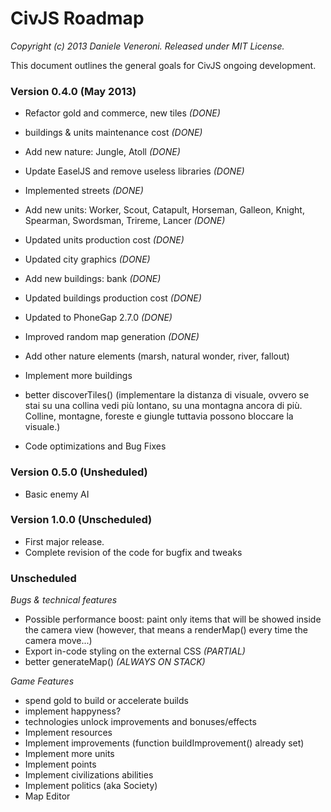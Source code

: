 # CivJS Roadmap

_Copyright (c) 2013 Daniele Veneroni. Released under MIT License._

This document outlines the general goals for CivJS ongoing development.

### Version 0.4.0 (May 2013)

* Refactor gold and commerce, new tiles _(DONE)_
* buildings & units maintenance cost _(DONE)_
* Add new nature: Jungle, Atoll _(DONE)_
* Update EaselJS and remove useless libraries _(DONE)_
* Implemented streets _(DONE)_
* Add new units: Worker, Scout, Catapult, Horseman, Galleon, Knight, Spearman, Swordsman, Trireme, Lancer _(DONE)_
* Updated units production cost _(DONE)_
* Updated city graphics _(DONE)_
* Add new buildings: bank _(DONE)_
* Updated buildings production cost _(DONE)_
* Updated to PhoneGap 2.7.0 _(DONE)_
* Improved random map generation _(DONE)_

* Add other nature elements (marsh, natural wonder, river, fallout)
* Implement more buildings
* better discoverTiles() (implementare la distanza di visuale, ovvero se stai su una collina vedi più lontano, su una montagna ancora di più. Colline, montagne, foreste e giungle tuttavia possono bloccare la visuale.)
* Code optimizations and Bug Fixes

### Version 0.5.0 (Unsheduled)

* Basic enemy AI

### Version 1.0.0 (Unscheduled)

* First major release.
* Complete revision of the code for bugfix and tweaks

### Unscheduled

_Bugs & technical features_

* Possible performance boost: paint only items that will be showed inside the camera view (however, that means a renderMap() every time the camera move...)
* Export in-code styling on the external CSS _(PARTIAL)_
* better generateMap() _(ALWAYS ON STACK)_

_Game Features_

* spend gold to build or accelerate builds
* implement happyness?
* technologies unlock improvements and bonuses/effects
* Implement resources
* Implement improvements (function buildImprovement() already set)
* Implement more units
* Implement points
* Implement civilizations abilities
* Implement politics (aka Society)
* Map Editor
